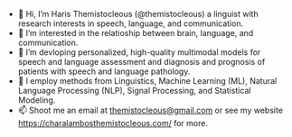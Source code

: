 - 👋 Hi, I’m Haris Themistocleous  (@themistocleous) a linguist with research interests in speech, language, and communication. 
- 👀 I’m interested in the relatioship between brain, language, and communication.
- 🌱 I’m devloping personalized, high-quality multimodal models for speech and language assessment and diagnosis and prognosis of patients with speech and language pathology.
- 💞️ I employ methods from Linguistics, Machine Learning (ML), Natural Language Processing (NLP), Signal Processing, and Statistical Modeling.
- 📫 Shoot me an email at themistocleous@gmail.com or see my website https://charalambosthemistocleous.com/ for more.

<!---
themistocleous/themistocleous is a ✨ special ✨ repository because its `README.md` (this file) appears on your GitHub profile.
You can click the Preview link to take a look at your changes.
--->

